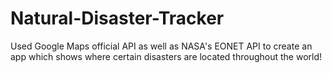 # Natural-Disaster-Tracker
Used Google Maps official API as well as NASA's EONET API to create an app which shows where certain disasters are located throughout the world!
